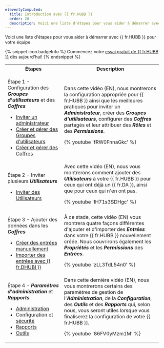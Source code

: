 ```yaml
---
eleventyComputed:
  title: Introduction avec {{ fr.HUBB }}
  order: 20
  description: Voici une liste d'étapes pour vous aider à démarrer avec {{ fr.HUBB }} pour votre équipe.
---
```

Voici une liste d'étapes pour vous aider à démarrer avec {{ fr.HUBB }} pour votre équipe. 

{% snippet icon.badgeInfo %} 
Commencez votre [essai gratuit de {{ fr.HUBB }}](https://devolutions.net/password-hub/fr/business/sign-up) dès aujourd'hui! 
{% endsnippet %}  
 
<table>
	<tr>
		<th>
Étapes 
		</th>
		<th>
Description 
		</th>
	</tr>
	<tr>
		<td>

Étape 1 - Configuration des ***Groupes d'utilisateurs*** et des ***Coffres***  

* [Inviter un administrateur](/fr/hub/web-interface/hub-overview/administration/management/users/administrator-invite/) 
* [Créer et gérer des Groupes d'utilisateurs](/fr/hub/web-interface/hub-overview/administration/management/user-groups/create-manage-user-groups/) 
* [Créer et gérer des Coffres](/fr/hub/web-interface/hub-overview/administration/management/vaults/create-manage-vaults/) 
		</td>
		<td>
Dans cette vidéo (EN), nous montrerons la configuration appropriée pour {{ fr.HUBB }} ainsi que les meilleures pratiques pour inviter un ***Administrateur***, créer des ***Groupes d'utilisateurs***, configurer des ***Coffres*** partagés et leur attribuer des ***Rôles*** et des ***Permissions***. 

{% youtube 'fRW0FnnaGkc' %}  
		</td>
	</tr>
	<tr>
		<td>

Étape 2 - Inviter plusieurs ***Utilisateurs***  

* [Inviter des Utilisateurs](/fr/hub/web-interface/hub-overview/administration/management/users/create-invite-users/) 
		</td>
		<td>
Avec cette vidéo (EN), nous vous montrerons comment ajouter des ***Utilisateurs*** à votre {{ fr.HUBB }} pour ceux qui ont déjà un {{ fr.DA }}, ainsi que pour ceux qui n'en ont pas.  

{% youtube 'IH71s3SDHgc' %}  
		</td>
	</tr>
	<tr>
		<td>

Étape 3 - Ajouter des données dans les ***Coffres***  

* [Créer des entrées manuellement](/fr/hub/web-interface/hub-overview/entries/create-entries-manually/) 
* [Importer des entrées avec {{ fr.DHUBI }}](/fr/hub/web-interface/hub-overview/tools/hub-importer/) 
		</td>
		<td>
À ce stade, cette vidéo (EN) vous montrera quatre façons différentes d'ajouter et d'importer des ***Entrées*** dans votre {{ fr.HUBB }} nouvellement créée. Nous couvrirons également les ***Propriétés*** et les ***Permissions*** des ***Entrées***.  

{% youtube 'zLL3TdL54n0' %}  
		</td>
	</tr>
	<tr>
		<td>

Étape 4 - ***Paramètres d'administration*** et ***Rapports***  

* [Administration](/fr/hub/web-interface/hub-overview/administration/) 
* [Configuration et sécurité](/fr/hub/web-interface/hub-overview/administration/configuration-security/system-settings/) 
* [Rapports](/fr/hub/web-interface/hub-overview/reports/) 
* [Outils](/fr/hub/web-interface/hub-overview/tools/) 
		</td>
		<td>
Dans cette dernière vidéo (EN), nous vous montrerons certains des paramètres de gestion de l'***Administration***, de la ***Configuration***, des ***Outils*** et des ***Rapports*** qui, selon nous, vous seront utiles lorsque vous finaliserez la configuration de votre  {{ fr.HUBB }}.  

{% youtube '86FV0yMzm1M' %}  
		</td>
	</tr>
</table>
